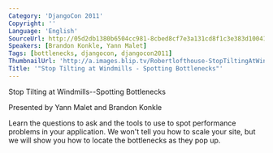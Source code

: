 ```yaml
---
Category: 'DjangoCon 2011'
Copyright: ''
Language: 'English'
SourceUrl: http://05d2db1380b6504cc981-8cbed8cf7e3a131cd8f1c3e383d10041.r93.cf2.rackcdn.com/djangocon-2011/88_stop-tilting-at-windmills-spotting-bottlenecks.m4v
Speakers: [Brandon Konkle, Yann Malet]
Tags: [bottlenecks, djangocon, djangocon2011]
ThumbnailUrl: 'http://a.images.blip.tv/Robertlofthouse-StopTiltingAtWindmillsSpottingBottlenecks272-78.jpg'
Title: '"Stop Tilting at Windmills - Spotting Bottlenecks"'
---
```

Stop Tilting at Windmills--Spotting Bottlenecks

Presented by Yann Malet and Brandon Konkle

Learn the questions to ask and the tools to use to spot performance problems
in your application. We won't tell you how to scale your site, but we will
show you how to locate the bottlenecks as they pop up.


